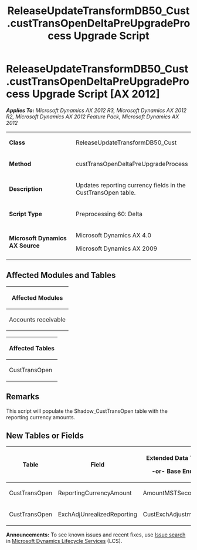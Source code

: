 ﻿---
title: ReleaseUpdateTransformDB50_Cust.custTransOpenDeltaPreUpgradeProcess Upgrade Script
TOCTitle: ReleaseUpdateTransformDB50_Cust.custTransOpenDeltaPreUpgradeProcess Upgrade Script
ms:assetid: 01154344-9db7-3581-bcd5-7a9df86183e7
ms:mtpsurl: https://msdn.microsoft.com/en-us/library/JJ684618(v=AX.60)
ms:contentKeyID: 49706315
ms.date: 05/18/2015
mtps_version: v=AX.60
---

# ReleaseUpdateTransformDB50\_Cust.custTransOpenDeltaPreUpgradeProcess Upgrade Script [AX 2012]


_**Applies To:** Microsoft Dynamics AX 2012 R3, Microsoft Dynamics AX 2012 R2, Microsoft Dynamics AX 2012 Feature Pack, Microsoft Dynamics AX 2012_

<table>
<colgroup>
<col style="width: 50%" />
<col style="width: 50%" />
</colgroup>
<tbody>
<tr class="odd">
<td><p><strong>Class</strong></p></td>
<td><p>ReleaseUpdateTransformDB50_Cust</p></td>
</tr>
<tr class="even">
<td><p><strong>Method</strong></p></td>
<td><p>custTransOpenDeltaPreUpgradeProcess</p></td>
</tr>
<tr class="odd">
<td><p><strong>Description</strong></p></td>
<td><p>Updates reporting currency fields in the CustTransOpen table.</p></td>
</tr>
<tr class="even">
<td><p><strong>Script Type</strong></p></td>
<td><p>Preprocessing 60: Delta</p></td>
</tr>
<tr class="odd">
<td><p><strong>Microsoft Dynamics AX Source</strong></p></td>
<td><p>Microsoft Dynamics AX 4.0</p>
<p>Microsoft Dynamics AX 2009</p></td>
</tr>
</tbody>
</table>


## Affected Modules and Tables

<table>
<colgroup>
<col style="width: 100%" />
</colgroup>
<thead>
<tr class="header">
<th><p>Affected Modules</p></th>
</tr>
</thead>
<tbody>
<tr class="odd">
<td><p>Accounts receivable</p></td>
</tr>
</tbody>
</table>


<table>
<colgroup>
<col style="width: 100%" />
</colgroup>
<thead>
<tr class="header">
<th><p>Affected Tables</p></th>
</tr>
</thead>
<tbody>
<tr class="odd">
<td><p>CustTransOpen</p></td>
</tr>
</tbody>
</table>


## Remarks

This script will populate the Shadow\_CustTransOpen table with the reporting currency amounts.

## New Tables or Fields

<table>
<colgroup>
<col style="width: 33%" />
<col style="width: 33%" />
<col style="width: 33%" />
</colgroup>
<thead>
<tr class="header">
<th><p>Table</p></th>
<th><p>Field</p></th>
<th><p>Extended Data Type</p>
<p>-or- Base Enum</p></th>
</tr>
</thead>
<tbody>
<tr class="odd">
<td><p>CustTransOpen</p></td>
<td><p>ReportingCurrencyAmount</p></td>
<td><p>AmountMSTSecondary</p></td>
</tr>
<tr class="even">
<td><p>CustTransOpen</p></td>
<td><p>ExchAdjUnrealizedReporting</p></td>
<td><p>CustExchAdjustment</p></td>
</tr>
</tbody>
</table>

  
**Announcements:** To see known issues and recent fixes, use [Issue search](http://go.microsoft.com/fwlink/?linkid=389258) in [Microsoft Dynamics Lifecycle Services](http://go.microsoft.com/fwlink/?linkid=306505) (LCS).

